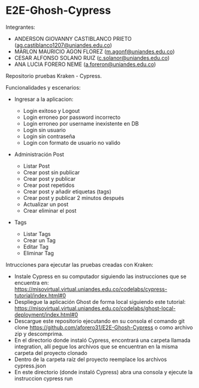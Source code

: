 # E2E-Ghosh-Cypress

Integrantes:

* ANDERSON GIOVANNY CASTIBLANCO PRIETO (ag.castiblanco1207@uniandes.edu.co)
* MARLON MAURICIO AGON FLOREZ (m.agonf@uniandes.edu.co)
* CESAR ALFONSO SOLANO RUIZ (c.solanor@uniandes.edu.co)
* ANA LUCIA FORERO NEME (a.foreron@uniandes.edu.co)

Repositorio pruebas Kraken - Cypress.

Funcionalidades y escenarios:

  - Ingresar a la aplicacion:
      - Login exitoso y Logout
      - Login erroneo por password incorrecto
      - Login erroneo por username inexistente en DB
      - Login sin usuario 
      - Login sin contraseña
      - Login con formato de usuario no valido

  - Administración Post
     - Listar Post
     - Crear post sin publicar
     - Crear post y publicar
     - Crear post repetidos
     - Crear post y añadir etiquetas (tags)
     - Crear post y publicar 2 minutos después
     - Actualizar un post
     - Crear eliminar el post

   - Tags
     - Listar Tags
     - Crear un Tag
     - Editar Tag
     - Eliminar Tag

Intrucciones para ejecutar las pruebas creadas con Kraken:

- Instale Cypress en su computador siguiendo las instrucciones que se encuentra en: https://misovirtual.virtual.uniandes.edu.co/codelabs/cypress-tutorial/index.html#0
- Despliegue la aplicación Ghost de forma local siguiendo este tutorial: https://misovirtual.virtual.uniandes.edu.co/codelabs/ghost-local-deployment/index.html#0
- Descargue este repositorio ejecutando en su consola el comando git clone https://github.com/aforero31/E2E-Ghosh-Cypress o como archivo zip y descomprima.
- En el directorio donde instaló Cypress, encontrará una carpeta llamada integration, allí pegue los archivos que se encuentran en la misma carpeta del proyecto clonado
- Dentro de la carpeta raíz del proyecto reemplace los archivos cypress.json
- En este directorio (donde instaló Cypress) abra una consola y ejecute la instruccion cypress run
